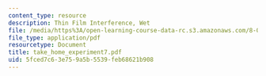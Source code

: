 ```yaml
---
content_type: resource
description: Thin Film Interference, Wet
file: /media/https%3A/open-learning-course-data-rc.s3.amazonaws.com/8-03-physics-iii-spring-2003/5fced7c63e759a5b5539feb68621b908_take_home_experiment7.pdf
file_type: application/pdf
resourcetype: Document
title: take_home_experiment7.pdf
uid: 5fced7c6-3e75-9a5b-5539-feb68621b908
---
```

